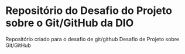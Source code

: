 # Repositório do Desafio do Projeto sobre o Git/GitHub da DIO
Repositório criado para o desafio de git/github
Desafio de Projeto sobre Git/GitHub
